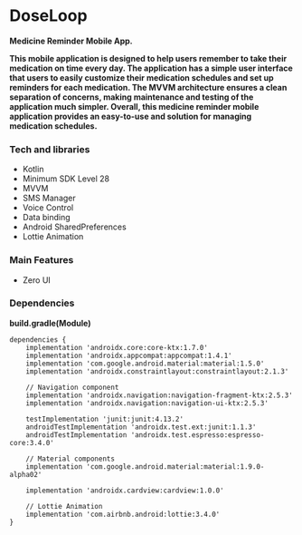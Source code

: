 # DoseLoop
<p><b> Medicine Reminder Mobile App.

This mobile application is designed to help users remember to take their medication on time every day.
The application has a simple user interface that users to easily customize their medication schedules and set up reminders for each medication.
The MVVM architecture ensures a clean separation of concerns, making maintenance and testing of the application much simpler.
Overall, this medicine reminder mobile application provides an easy-to-use and solution for managing medication schedules.</b> </p>

###  Tech and libraries
- Kotlin
- Minimum SDK Level 28
- MVVM
- SMS Manager
- Voice Control
- Data binding
- Android SharedPreferences
- Lottie Animation

### Main Features
- Zero UI


### Dependencies

<p><b> build.gradle(Module)</p></b>

    dependencies {
        implementation 'androidx.core:core-ktx:1.7.0'
        implementation 'androidx.appcompat:appcompat:1.4.1'
        implementation 'com.google.android.material:material:1.5.0'
        implementation 'androidx.constraintlayout:constraintlayout:2.1.3'

        // Navigation component
        implementation 'androidx.navigation:navigation-fragment-ktx:2.5.3'
        implementation 'androidx.navigation:navigation-ui-ktx:2.5.3'

        testImplementation 'junit:junit:4.13.2'
        androidTestImplementation 'androidx.test.ext:junit:1.1.3'
        androidTestImplementation 'androidx.test.espresso:espresso-core:3.4.0'

        // Material components
        implementation 'com.google.android.material:material:1.9.0-alpha02'

        implementation 'androidx.cardview:cardview:1.0.0'

        // Lottie Animation
        implementation 'com.airbnb.android:lottie:3.4.0'
    }
